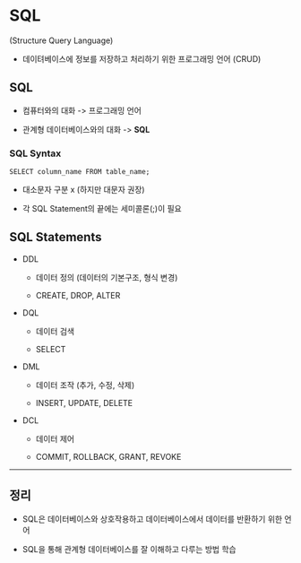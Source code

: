 # SQL

(Structure Query Language)

- 데이텨베이스에 정보를 저장하고 처리하기 위한 프로그래밍 언어 (CRUD)

## SQL

- 컴퓨터와의 대화 -> 프로그래밍 언어

- 관계형 데이터베이스와의 대화 -> **SQL**

### SQL Syntax

    SELECT column_name FROM table_name;

- 대소문자 구분 x (하지만 대문자 권장)

- 각 SQL Statement의 끝에는 세미콜론(;)이 필요

## SQL Statements

- DDL

    - 데이터 정의 (데이터의 기본구조, 형식 변경)

    - CREATE, DROP, ALTER

- DQL

    - 데이터 검색

    - SELECT

- DML

    - 데이터 조작 (추가, 수정, 삭제)

    - INSERT, UPDATE, DELETE

- DCL

    - 데이터 제어

    - COMMIT, ROLLBACK, GRANT, REVOKE


---

## 정리

- SQL은 데이터베이스와 상호작용하고
데이터베이스에서 데이터를 반환하기 위한 언어

- SQL을 통해 관계형 데이터베이스를 잘 이해하고 다루는 방법 학습